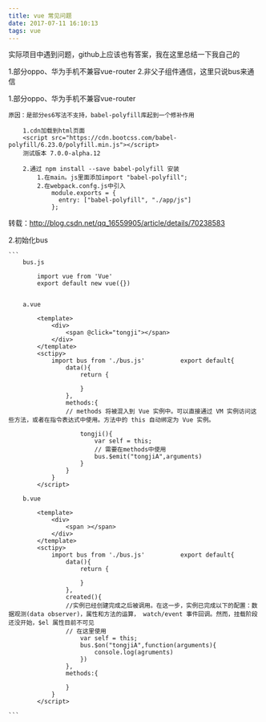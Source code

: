 ```yaml
---
title: vue 常见问题
date: 2017-07-11 16:10:13
tags: vue
---
```


实际项目中遇到问题，github上应该也有答案，我在这里总结一下我自己的

1.部分oppo、华为手机不兼容vue-router
2.非父子组件通信，这里只说bus来通信

<!-- more -->

1.部分oppo、华为手机不兼容vue-router

`原因：是部分es6写法不支持，babel-polyfill库起到一个修补作用`

		1.cdn加载到html页面
		<script src="https://cdn.bootcss.com/babel-polyfill/6.23.0/polyfill.min.js"></script>
		测试版本 7.0.0-alpha.12
		
		2.通过 npm install --save babel-polyfill 安装
			1.在main。js里面添加import "babel-polyfill";
			2.在webpack.confg.js中引入 
				module.exports = {
				  entry: ["babel-polyfill", "./app/js"]
				};


转载：http://blog.csdn.net/qq_16559905/article/details/70238583

2.初始化bus

	```
		bus.js
		
			import vue from 'Vue'
			export default new vue({})
			
			
		a.vue
			
			<template>
				<div>
					<span @click="tongji"></span>
				</div>
			</template>
			<sctipy>
				import bus from './bus.js'			export default{
					data(){
						return {
							
						}
					},
					methods:{
					// methods 将被混入到 Vue 实例中。可以直接通过 VM 实例访问这些方法，或者在指令表达式中使用。方法中的 this 自动绑定为 Vue 实例。

						tongji(){
							var self = this;
							// 需要在methods中使用
							bus.$emit("tongjiA",arguments)
						}
					}
				}	
			</script>
			
		b.vue
		
			<template>
				<div>
					<span ></span>
				</div>
			</template>
			<sctipy>
				import bus from './bus.js'			export default{
					data(){
						return {
							
						}
					},
					created(){
					//实例已经创建完成之后被调用。在这一步，实例已完成以下的配置：数据观测(data observer)，属性和方法的运算， watch/event 事件回调。然而，挂载阶段还没开始，$el 属性目前不可见
					// 在这里使用
						var self = this;
						bus.$on("tongjiA",function(arguments){
							console.log(agruments)
						})
					},
					methods:{
						
					}
				}	
			</script>
			
	```


